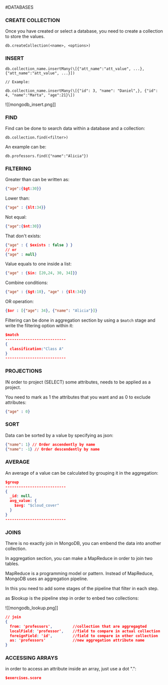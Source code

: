 #DATABASES 


### CREATE COLLECTION

Once you have created or select a database, you need to create a collection to store the values. 

`db.createCollection(<name>, <options>)`


### INSERT

```
db.collection_name.insertMany(\[{"att_name":"att_value", ...}, {"att_name":"att_value", ...}])

// Example: 

db.collection_name.insertMany(\[{"id": 3, "name": "Daniel",}, {"id": 4, "name":"Marta", "age":21}\])

```
![[mongodb_insert.png]]


### FIND

Find can be done to search data within a database and a collection: 

```
db.collection.find(<filter>)
```

An example can be: 
```
db.professors.find({"name":"Alicia"})
```

### FILTERING

Greater than can be written as: 
```json
{"age":{$gt:30}}
```

Lower than: 
```json
{"age" : {$lt:34}}
```

Not equal: 
```json
{"age":{$nt:30}}
```

That don't exists: 
```json
{"age" : { $exists : false } }
// or
{"age" : null}
```

Value equals to one inside a list: 
```json
{"age" : {$in: [20,24, 30, 34]}}
```

Combine conditions: 
```json
{"age" : {$gt:10}, "age" : {$lt:34}}
```

OR operation: 
```json
{$or : [{"age": 34}, {"name": "Alicia"}]}
```


Filtering can be done in aggregation section by using a `$match` stage and write the filtering option within it: 

```JSON
$match
---------------------------
{
  classification:"Class A"
}
---------------------------
```

### PROJECTIONS

IN order to project (SELECT) some attributes, needs to be applied as a project. 

You need to mark as 1 the attributes that you want and as 0 to exclude attributes: 

```json
{"age" : 0}
```

### SORT

Data can be sorted by a value by specifying as json: 

```json 
{"name": 1} // Order ascendently by name
{"name": -1} // Order descendently by name
```

### AVERAGE

An average of a value can be calculated by grouping it in the aggregation: 
```JSON
$group 
---------------------------
{
  _id: null,
  avg_value: {
    $avg: "$cloud_cover"
  }
}
---------------------------
```

### JOINS

There is no exactly join in MongoDB, you can embend the data into another collection. 

In aggregation section, you can make a MapReduce in order to join two tables. 

MapReduce is a programming model or pattern. 
Instead of MapReduce, MongoDB uses an aggregation pipeline. 

In this you need to add some stages of the pipeline that filter in each step. 

as $lookup is the pipeline step in order to enbed two collections: 

![[mongodb_lookup.png]]

```json
// join
{
  from: 'professors',         //collection that are aggregagted
  localField: 'professor',    //field to compare in actual collection
  foreignField: 'id',         //field to compare in other collection
  as: 'professors'            //new aggregation attribute name
}
```

### ACCESSING ARRAYS

in order to access an attribute inside an array, just use a dot ".": 

```json
$exercises.score
```